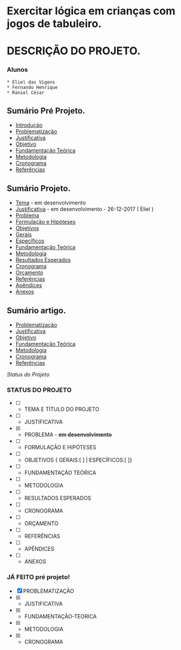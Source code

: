 # Exercitar lógica em crianças com jogos de tabuleiro.

# DESCRIÇÃO DO PROJETO.


### Alunos
    * Eliel das Vigens
    * Fernando Henrique
    * Raniel César

## Sumário Pré Projeto.
<ul>
    <li><a href="./PRE-PROJETO/00 - INTRO.md">Introdução</a></li>
    <li><a href="./PRE-PROJETO/01 - PROBLEMATIZAÇÃO.md">Problematização</a></li>
    <li><a href="./PRE-PROJETO/02 - JUSTIFICATIVA.md">Justificativa</a></li>
    <li><a href="./PRE-PROJETO/03 - OBJETIVO.md">Objetivo</a></li>
    <li><a href="./PRE-PROJETO/04 - FUNDAMENTACAO-TEORICA.md">Fundamentação Teórica</a></li>
    <li><a href="./PRE-PROJETO/05 - METODOLOGIA.md">Metodologia</a></li>
    <li><a href="./PRE-PROJETO/06 - CRONOGRAMA.md">Cronograma</a></li>
    <li><a href="./PRE-PROJETO/REFERENCIAS.md">Referências</a></li>
</ul>


## Sumário Projeto.
<ul>
    <li><a href="./PROJETO/01. TEMA E TÍTULO DO PROJETO.md">Tema</a> - em desenvolvimento</li>
    <li><a href="./PROJETO/02. JUSTIFICATIVA.md">Justificativa</a> - em desenvolvimento - 26-12-2017 ( Eliel )</li>
    <li><a href="./PROJETO/03. PROBLEMA.md">Problema</a></li>
    <li><a href="./PROJETO/04. FORMULAÇÃO E HIPÓTESES.md">Formulação e Hipóteses</a></li>
    <li><a href="./PROJETO/05. OBJETIVOS.md">Objetivos</a></li>
    <li><a href="./PROJETO/05.01 GERAIS.md">Gerais</a></li>
    <li><a href="./PROJETO/05.03 ESPECÍFICOS.md">Específicos</a></li>
    <li><a href="./PROJETO/06. FUNDAMENTAÇÃO TEÓRICA.md">Fundamentação Teórica</a></li>
    <li><a href="./PROJETO/07. METODOLOGIA.md">Metodologia</a></li>
    <li><a href="./PROJETO/08. RESULTADOS ESPERADOS.md">Resultados Esperados</a></li>
    <li><a href="./PROJETO/09. CRONOGRAMA.md">Cronograma</a></li>
    <li><a href="./PROJETO/10. ORÇAMENTO.md">Orçamento</a></li>
    <li><a href="./PROJETO/11. REFERÊNCIAS.md">Referências</a></li>
    <li><a href="./PROJETO/12. APÊNDICES.md">Apêndices</a></li>
    <li><a href="./PROJETO/13. ANEXOS.md">Anexos</a></li>
</ul>


## Sumário artigo.
<ul>
    <li><a href="./ARTIGO/01-RESUMO.md">Problematização</a></li>
    <li><a href="./ARTIGO/02-INTRODUÇÃO.md">Justificativa</a></li>
    <li><a href="./ARTIGO/03-FUNDAMENTAÇÃO-TEORICA.md">Objetivo</a></li>
    <li><a href="./ARTIGO/04-METODOLOGIA.md">Fundamentação Teórica</a></li>
    <li><a href="./ARTIGO/05-RESULTADOS.md">Metodologia</a></li>
    <li><a href="./ARTIGO/06-CONCLUSÕES.md">Cronograma</a></li>
    <li><a href="./ARTIGO/07-REFERENCIAS.md">Referências</a></li>
</ul>


*Status do Projeto*

### STATUS DO PROJETO
- [ ] - TEMA E TÍTULO DO PROJETO
- [ ] - JUSTIFICATIVA
- [x] - PROBLEMA - <b>em desenvolvimento</b>
- [ ] - FORMULAÇÃO E HIPÓTESES
- [ ] - OBJETIVOS  {   GERAIS:[ ] | ESPECÍFICOS:[ ]}
- [ ] - FUNDAMENTAÇÃO TEÓRICA
- [ ] - METODOLOGIA
- [ ] - RESULTADOS ESPERADOS
- [ ] - CRONOGRAMA
- [ ] - ORÇAMENTO
- [ ] - REFERÊNCIAS
- [ ] - APÊNDICES
- [ ] - ANEXOS

### JÁ FEITO  pré projeto! 
- [x] PROBLEMATIZAÇÃO
- [x] - JUSTIFICATIVA
- [x] - FUNDAMENTAÇÃO-TEORICA
- [x] - METODOLOGIA 
- [x] - CRONOGRAMA 

